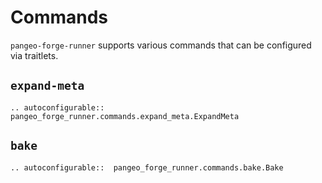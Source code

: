 # Commands

`pangeo-forge-runner` supports various commands that
can be configured via traitlets.

## `expand-meta`

```{eval-rst}
.. autoconfigurable::  pangeo_forge_runner.commands.expand_meta.ExpandMeta
```

## `bake`

```{eval-rst}
.. autoconfigurable::  pangeo_forge_runner.commands.bake.Bake
```
